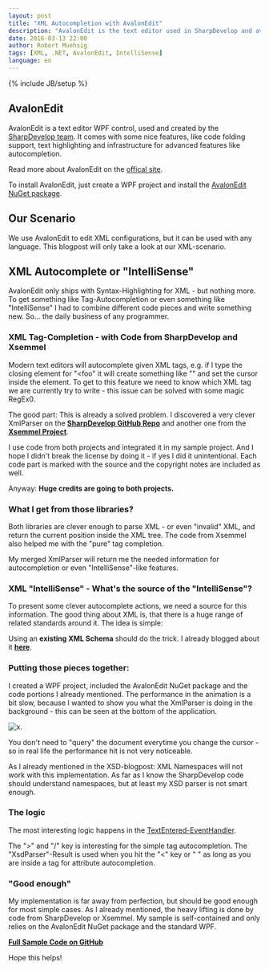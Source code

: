 ```yaml
---
layout: post
title: "XML Autocompletion with AvalonEdit"
description: "AvalonEdit is the text editor used in SharpDevelop and available as a handy WPF control. My goal was to build a 'IntelliSense'-like autocomplete feature for editing XML files with AvalonEdit."
date: 2016-03-13 22:00
author: Robert Muehsig
tags: [XML, .NET, AvalonEdit, IntelliSense]
language: en
---
```

{% include JB/setup %}

## AvalonEdit

AvalonEdit is a text editor WPF control, used and created by the [SharpDevelop team](http://www.icsharpcode.net/OpenSource/SD/Default.aspx). It comes with some nice features, like code folding support, text highlighting and infrastructure for advanced features like autocompletion.

Read more about AvalonEdit on the [offical site](http://avalonedit.net/). 

To install AvalonEdit, just create a WPF project and install the [AvalonEdit NuGet package](https://www.nuget.org/packages/AvalonEdit/).

## Our Scenario

We use AvalonEdit to edit XML configurations, but it can be used with any language. This blogpost will only take a look at our XML-scenario.

## XML Autocomplete or "IntelliSense"

AvalonEdit only ships with Syntax-Highlighting for XML - but nothing more. To get something like Tag-Autocompletion or even something like "IntelliSense" I had to combine different code pieces and write something new. So... the daily business of any programmer.

### XML Tag-Completion - with Code from SharpDevelop and Xsemmel

Modern text editors will autocomplete given XML tags, e.g. if I type the closing element for "<foo" it will create something like "<foo></foo>" and set the cursor inside the element.
To get to this feature we need to know which XML tag we are currently try to write - this issue can be solved with some magic RegEx0.

The good part: This is already a solved problem. I discovered a very clever XmlParser on the __[SharpDevelop GitHub Repo](https://github.com/icsharpcode/SharpDevelop/tree/master/src/AddIns/DisplayBindings/XmlEditor)__ and another one from the __[Xsemmel Project](https://xsemmel.codeplex.com/)__.

I use code from both projects and integrated it in my sample project. And I hope I didn't break the license by doing it - if yes I did it unintentional. Each code part is marked with the source and the copyright notes are included as well. 

Anyway: __Huge credits are going to both projects.__

### What I get from those libraries?

Both libraries are clever enough to parse XML - or even "invalid" XML, and return the current position inside the XML tree. The code from Xsemmel also helped me with the "pure" tag completion. 

My merged XmlParser will return me the needed information for autocompletion or even "IntelliSense"-like features.

### XML "IntelliSense" - What's the source of the "IntelliSense"?

To present some clever autocomplete actions, we need a source for this information. The good thing about XML is, that there is a huge range of related standards around it. The idea is simple:

Using an __existing XML Schema__ should do the trick. I already blogged about it __[here](http://blog.codeinside.eu/2016/03/06/parsing-xml-schemas-in-dotnet/)__.

### Putting those pieces together:

I created a WPF project, included the AvalonEdit NuGet package and the code portions I already mentioned. The performance in the animation is a bit slow, because I wanted to show you what the XmlParser is doing in the background - this can be seen at the bottom of the application.

![x]({{BASE_PATH}}/assets/md-images/2016-03-13/xmleditor.gif "AvalonEdit with XML Autocompletion").

You don't need to "query" the document everytime you change the cursor - so in real life the performance hit is not very noticeable.

As I already mentioned in the XSD-blogpost: XML Namespaces will not work with this implementation. As far as I know the SharpDevelop code should understand namespaces, but at least my XSD parser is not smart enough.

### The logic

The most interesting logic happens in the [TextEntered-EventHandler](https://github.com/Code-Inside/Samples/blob/master/2016/XmlIntelliSense/XmlIntelliSense.App/MainWindow.xaml.cs#L40).

The ">" and "/" key is interesting for the simple tag autocompletion. The "XsdParser"-Result is used when you hit the "<" key or " " as long as you are inside a tag for attribute autocompletion.

### "Good enough"

My implementation is far away from perfection, but should be good enough for most simple cases. As I already mentioned, the heavy lifting is done by code from SharpDevelop or Xsemmel. My sample is self-contained and only relies on the AvalonEdit NuGet package and the standard WPF.

__[Full Sample Code on GitHub](https://github.com/Code-Inside/Samples/tree/master/2016/XmlIntelliSense)__
	
Hope this helps!
